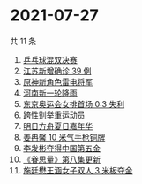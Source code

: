 # 2021-07-27

共 11 条

<!-- BEGIN -->
<!-- 最后更新时间 Tue Jul 27 2021 07:10:58 GMT+0800 (China Standard Time) -->

1. [乒乓球混双决赛](https://www.zhihu.com/search?q=乒乓球)
1. [江苏新增确诊 39 例](https://www.zhihu.com/search?q=江苏疫情)
1. [原神新角色雷电将军](https://www.zhihu.com/search?q=原神)
1. [河南新一轮降雨](https://www.zhihu.com/search?q=河南暴雨)
1. [东京奥运会女排首场 0:3 失利](https://www.zhihu.com/search?q=女排)
1. [跨性别举重运动员](https://www.zhihu.com/search?q=跨性别运动员)
1. [明日方舟夏日嘉年华](https://www.zhihu.com/search?q=明日方舟)
1. [姜冉馨 10 米气手枪铜牌](https://www.zhihu.com/search?q=姜冉馨)
1. [李发彬夺得中国第五金](https://www.zhihu.com/search?q=举重)
1. [《眷思量》第八集更新](https://www.zhihu.com/search?q=眷思量)
1. [施廷懋王涵女子双人 3 米板夺金](https://www.zhihu.com/search?q=跳水)

<!-- END -->
